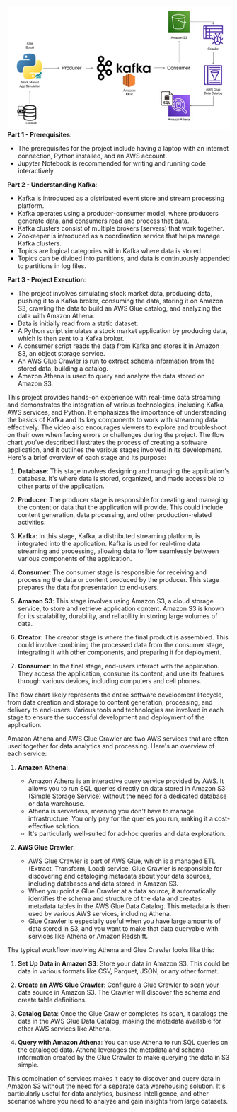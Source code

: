 ![Alt text](image.png)
**Part 1 - Prerequisites**:

- The prerequisites for the project include having a laptop with an internet connection, Python installed, and an AWS account.
- Jupyter Notebook is recommended for writing and running code interactively.

**Part 2 - Understanding Kafka**:

- Kafka is introduced as a distributed event store and stream processing platform.
- Kafka operates using a producer-consumer model, where producers generate data, and consumers read and process that data.
- Kafka clusters consist of multiple brokers (servers) that work together.
- Zookeeper is introduced as a coordination service that helps manage Kafka clusters.
- Topics are logical categories within Kafka where data is stored.
- Topics can be divided into partitions, and data is continuously appended to partitions in log files.

**Part 3 - Project Execution**:

- The project involves simulating stock market data, producing data, pushing it to a Kafka broker, consuming the data, storing it on Amazon S3, crawling the data to build an AWS Glue catalog, and analyzing the data with Amazon Athena.
- Data is initially read from a static dataset.
- A Python script simulates a stock market application by producing data, which is then sent to a Kafka broker.
- A consumer script reads the data from Kafka and stores it in Amazon S3, an object storage service.
- An AWS Glue Crawler is run to extract schema information from the stored data, building a catalog.
- Amazon Athena is used to query and analyze the data stored on Amazon S3.

This project provides hands-on experience with real-time data streaming and demonstrates the integration of various technologies, including Kafka, AWS services, and Python. It emphasizes the importance of understanding the basics of Kafka and its key components to work with streaming data effectively. The video also encourages viewers to explore and troubleshoot on their own when facing errors or challenges during the project.
The flow chart you've described illustrates the process of creating a software application, and it outlines the various stages involved in its development. Here's a brief overview of each stage and its purpose:

1. **Database**: This stage involves designing and managing the application's database. It's where data is stored, organized, and made accessible to other parts of the application.

2. **Producer**: The producer stage is responsible for creating and managing the content or data that the application will provide. This could include content generation, data processing, and other production-related activities.

3. **Kafka**: In this stage, Kafka, a distributed streaming platform, is integrated into the application. Kafka is used for real-time data streaming and processing, allowing data to flow seamlessly between various components of the application.

4. **Consumer**: The consumer stage is responsible for receiving and processing the data or content produced by the producer. This stage prepares the data for presentation to end-users.

5. **Amazon S3**: This stage involves using Amazon S3, a cloud storage service, to store and retrieve application content. Amazon S3 is known for its scalability, durability, and reliability in storing large volumes of data.

6. **Creator**: The creator stage is where the final product is assembled. This could involve combining the processed data from the consumer stage, integrating it with other components, and preparing it for deployment.

7. **Consumer**: In the final stage, end-users interact with the application. They access the application, consume its content, and use its features through various devices, including computers and cell phones.

The flow chart likely represents the entire software development lifecycle, from data creation and storage to content generation, processing, and delivery to end-users. Various tools and technologies are involved in each stage to ensure the successful development and deployment of the application.

Amazon Athena and AWS Glue Crawler are two AWS services that are often used together for data analytics and processing. Here's an overview of each service:

1. **Amazon Athena**:

   - Amazon Athena is an interactive query service provided by AWS. It allows you to run SQL queries directly on data stored in Amazon S3 (Simple Storage Service) without the need for a dedicated database or data warehouse.
   - Athena is serverless, meaning you don't have to manage infrastructure. You only pay for the queries you run, making it a cost-effective solution.
   - It's particularly well-suited for ad-hoc queries and data exploration.

2. **AWS Glue Crawler**:
   - AWS Glue Crawler is part of AWS Glue, which is a managed ETL (Extract, Transform, Load) service. Glue Crawler is responsible for discovering and cataloging metadata about your data sources, including databases and data stored in Amazon S3.
   - When you point a Glue Crawler at a data source, it automatically identifies the schema and structure of the data and creates metadata tables in the AWS Glue Data Catalog. This metadata is then used by various AWS services, including Athena.
   - Glue Crawler is especially useful when you have large amounts of data stored in S3, and you want to make that data queryable with services like Athena or Amazon Redshift.

The typical workflow involving Athena and Glue Crawler looks like this:

1. **Set Up Data in Amazon S3**: Store your data in Amazon S3. This could be data in various formats like CSV, Parquet, JSON, or any other format.

2. **Create an AWS Glue Crawler**: Configure a Glue Crawler to scan your data source in Amazon S3. The Crawler will discover the schema and create table definitions.

3. **Catalog Data**: Once the Glue Crawler completes its scan, it catalogs the data in the AWS Glue Data Catalog, making the metadata available for other AWS services like Athena.

4. **Query with Amazon Athena**: You can use Athena to run SQL queries on the cataloged data. Athena leverages the metadata and schema information created by the Glue Crawler to make querying the data in S3 simple.

This combination of services makes it easy to discover and query data in Amazon S3 without the need for a separate data warehousing solution. It's particularly useful for data analytics, business intelligence, and other scenarios where you need to analyze and gain insights from large datasets.
